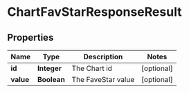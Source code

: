 # ChartFavStarResponseResult

## Properties
Name | Type | Description | Notes
------------ | ------------- | ------------- | -------------
**id** | **Integer** | The Chart id |  [optional]
**value** | **Boolean** | The FaveStar value |  [optional]
